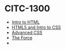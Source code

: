 # CITC-1300
<ul>
<li><a href="intro_to_html/index.html">Intro to HTML</a></li>
<li><a href="HTML5_intro_to_css/index.html">HTML5 and Intro to CSS</a></li>
<li><a href="adv_css/index.html">Advanced CSS</a></li>
<li><a href="force/index.html">The Force</a><li>
</ul>

